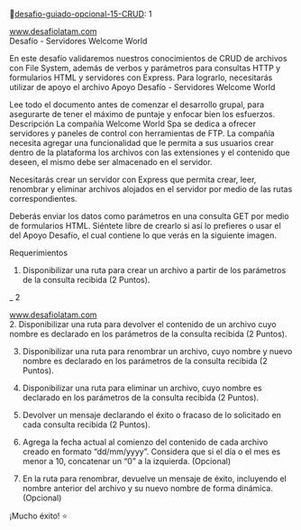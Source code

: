 🚀[desafio-guiado-opcional-15-CRUD](https://desafio-guiado-16-servidores-welcome.onrender.com):                                                                                                                  1 
 
www.desafiolatam.com                                                                                                                                                                                                                                                                                                                                                                                                                                                                                                                                                      
Desafío - Servidores Welcome World 
 
En este desafío validaremos nuestros conocimientos de CRUD de archivos con File System, 
además de verbos y parámetros para consultas HTTP y formularios HTML y servidores con 
Express.  Para  lograrlo,  necesitarás  utilizar  de  apoyo  el  archivo    Apoyo  Desafío  -  Servidores 
Welcome World 
 
Lee todo el documento antes de comenzar el desarrollo  grupal, para asegurarte de tener el 
máximo de puntaje y enfocar bien los esfuerzos. 
Descripción 
La  compañía  Welcome  World  Spa  se  dedica  a  ofrecer  servidores  y  paneles  de  control  con 
herramientas de FTP. La compañía necesita agregar una funcionalidad que le permita a sus 
usuarios  crear  dentro  de  la  plataforma  los  archivos  con  las  extensiones y  el  contenido  que 
deseen, el mismo debe ser almacenado en el servidor. 
 
Necesitarás  crear  un  servidor  con  Express  que  permita  crear,  leer,  renombrar  y  eliminar 
archivos alojados en el servidor por medio de las rutas correspondientes. 
 
Deberás enviar  los  datos  como  parámetros en  una  consulta  GET  por  medio  de formularios 
HTML. Siéntete libre de crearlo si así lo prefieres o usar el del Apoyo Desafío, el cual contiene 
lo que verás en la siguiente imagen. 
 
Requerimientos 
 
1. Disponibilizar una ruta para crear un archivo a partir de los parámetros de la consulta 
recibida (2 Puntos). 
 
 
_                                                                                                                        2 
 
www.desafiolatam.com                                                                                                                                                                                                                                                                                                                                                                                                                                                                                                                                                      
2. Disponibilizar  una  ruta  para  devolver  el  contenido  de  un  archivo  cuyo  nombre  es 
declarado en los parámetros de la consulta recibida (2 Puntos).  
 
3. Disponibilizar  una  ruta  para  renombrar un  archivo,  cuyo  nombre  y  nuevo  nombre  es 
declarado en los parámetros de la consulta recibida (2 Puntos). 
 
4. Disponibilizar  una  ruta  para  eliminar  un  archivo,  cuyo  nombre  es  declarado  en  los 
parámetros de la consulta recibida (2 Puntos). 
 
5. Devolver un mensaje declarando el éxito o fracaso de lo solicitado en cada consulta 
recibida (2 Puntos). 
 
6. Agrega la fecha actual al comienzo del contenido de cada archivo creado en formato 
“dd/mm/yyyy”. Considera que si el día o el mes es menor a 10, concatenar un “0” a la 
izquierda. (Opcional) 
 
7. En la ruta para renombrar, devuelve un mensaje de éxito, incluyendo el nombre anterior 
del archivo y su nuevo nombre de forma dinámica. (Opcional) 
 
 
¡Mucho éxito!  ⭐
 
